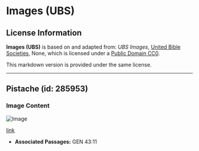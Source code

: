 # Images (UBS)

## License Information

**Images (UBS)** is based on and adapted from: _UBS Images_, [United Bible Societies](https://unitedbiblesocieties.org/), None, which is licensed under a [Public Domain CC0](https://creativecommons.org/public-domain/cc0/).

This markdown version is provided under the same license.



--------------------------------

## Pistache (id: 285953)

### Image Content

![Image](https://cdn.aquifer.bible/aquifer-content/resources/Media/WEB-0720_pistachio.jpg)

[link](https://cdn.aquifer.bible/aquifer-content/resources/Media/WEB-0720_pistachio.jpg)

* **Associated Passages:** GEN 43:11

